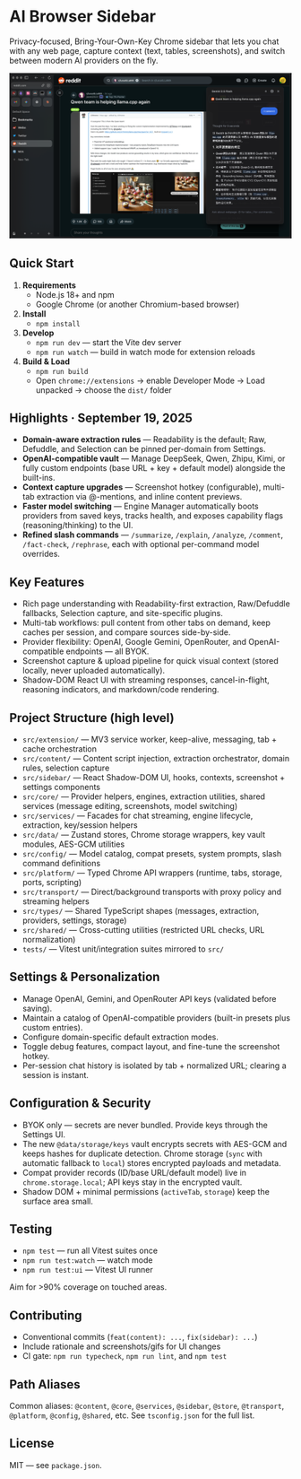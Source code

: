 # AI Browser Sidebar

Privacy-focused, Bring-Your-Own-Key Chrome sidebar that lets you chat with any web page, capture context (text, tables, screenshots), and switch between modern AI providers on the fly.

![AI Browser Sidebar Preview](public/preview.png)

## Quick Start

1. **Requirements**
   - Node.js 18+ and npm
   - Google Chrome (or another Chromium-based browser)
2. **Install**
   - `npm install`
3. **Develop**
   - `npm run dev` — start the Vite dev server
   - `npm run watch` — build in watch mode for extension reloads
4. **Build & Load**
   - `npm run build`
   - Open `chrome://extensions` → enable Developer Mode → Load unpacked → choose the `dist/` folder

## Highlights · September 19, 2025

- **Domain-aware extraction rules** — Readability is the default; Raw, Defuddle, and Selection can be pinned per-domain from Settings.
- **OpenAI-compatible vault** — Manage DeepSeek, Qwen, Zhipu, Kimi, or fully custom endpoints (base URL + key + default model) alongside the built-ins.
- **Context capture upgrades** — Screenshot hotkey (configurable), multi-tab extraction via @-mentions, and inline content previews.
- **Faster model switching** — Engine Manager automatically boots providers from saved keys, tracks health, and exposes capability flags (reasoning/thinking) to the UI.
- **Refined slash commands** — `/summarize`, `/explain`, `/analyze`, `/comment`, `/fact-check`, `/rephrase`, each with optional per-command model overrides.

## Key Features

- Rich page understanding with Readability-first extraction, Raw/Defuddle fallbacks, Selection capture, and site-specific plugins.
- Multi-tab workflows: pull content from other tabs on demand, keep caches per session, and compare sources side-by-side.
- Provider flexibility: OpenAI, Google Gemini, OpenRouter, and OpenAI-compatible endpoints — all BYOK.
- Screenshot capture & upload pipeline for quick visual context (stored locally, never uploaded automatically).
- Shadow-DOM React UI with streaming responses, cancel-in-flight, reasoning indicators, and markdown/code rendering.

## Project Structure (high level)

- `src/extension/` — MV3 service worker, keep-alive, messaging, tab + cache orchestration
- `src/content/` — Content script injection, extraction orchestrator, domain rules, selection capture
- `src/sidebar/` — React Shadow-DOM UI, hooks, contexts, screenshot + settings components
- `src/core/` — Provider helpers, engines, extraction utilities, shared services (message editing, screenshots, model switching)
- `src/services/` — Facades for chat streaming, engine lifecycle, extraction, key/session helpers
- `src/data/` — Zustand stores, Chrome storage wrappers, key vault modules, AES-GCM utilities
- `src/config/` — Model catalog, compat presets, system prompts, slash command definitions
- `src/platform/` — Typed Chrome API wrappers (runtime, tabs, storage, ports, scripting)
- `src/transport/` — Direct/background transports with proxy policy and streaming helpers
- `src/types/` — Shared TypeScript shapes (messages, extraction, providers, settings, storage)
- `src/shared/` — Cross-cutting utilities (restricted URL checks, URL normalization)
- `tests/` — Vitest unit/integration suites mirrored to `src/`

## Settings & Personalization

- Manage OpenAI, Gemini, and OpenRouter API keys (validated before saving).
- Maintain a catalog of OpenAI-compatible providers (built-in presets plus custom entries).
- Configure domain-specific default extraction modes.
- Toggle debug features, compact layout, and fine-tune the screenshot hotkey.
- Per-session chat history is isolated by tab + normalized URL; clearing a session is instant.

## Configuration & Security

- BYOK only — secrets are never bundled. Provide keys through the Settings UI.
- The new `@data/storage/keys` vault encrypts secrets with AES-GCM and keeps hashes for duplicate detection. Chrome storage (`sync` with automatic fallback to `local`) stores encrypted payloads and metadata.
- Compat provider records (ID/base URL/default model) live in `chrome.storage.local`; API keys stay in the encrypted vault.
- Shadow DOM + minimal permissions (`activeTab`, `storage`) keep the surface area small.

## Testing

- `npm test` — run all Vitest suites once
- `npm run test:watch` — watch mode
- `npm run test:ui` — Vitest UI runner

Aim for >90% coverage on touched areas.

## Contributing

- Conventional commits (`feat(content): ...`, `fix(sidebar): ...`)
- Include rationale and screenshots/gifs for UI changes
- CI gate: `npm run typecheck`, `npm run lint`, and `npm test`

## Path Aliases

Common aliases: `@content`, `@core`, `@services`, `@sidebar`, `@store`, `@transport`, `@platform`, `@config`, `@shared`, etc. See `tsconfig.json` for the full list.

## License

MIT — see `package.json`.
